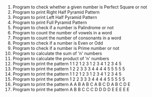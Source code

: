 1) Program to check whether a given number is Perfect Square or not
2) Program to print Right Half Pyramid Pattern
3) Program to print Left Half Pyramid Pattern
4) Program to print Full Pyramid Pattern
5) Program to check if a number is Palindrome or not
6) Program to count the number of vowels in a word
7) Program to count the number of consonants in a word
8) Program to check if a number is Even or Odd
9) Program to check if a number is Prime number or not
10) Program to calculate the sum of 'n' numbers
11) Program to calculate the product of 'n' numbers
12) Program to print the pattern
    1
    1 2
    1 2 3
    1 2 3 4
    1 2 3 4 5
13) Program to print the pattern
    1
    2 2
    3 3 3
    4 4 4 4
    5 5 5 5 5
14) Program to print the pattern
    1
    1 2
    1 2 3
    1 2 3 4
    1 2 3 4 5
13) Program to print the pattern
    1
    2 2
    3 3 3
    4 4 4 4
    5 5 5 5 5
14) Program to print the pattern
    A
    A B
    A B C
    A B C D
    A B C D E
15) Program to print the pattern
    A
    B B
    C C C
    D D D D
    E E E E E 
